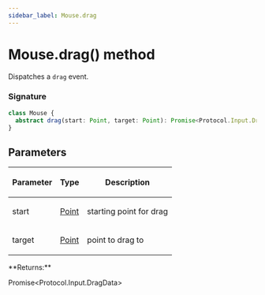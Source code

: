 ```yaml
---
sidebar_label: Mouse.drag
---
```


# Mouse.drag() method

Dispatches a `drag` event.

### Signature

```typescript
class Mouse {
  abstract drag(start: Point, target: Point): Promise<Protocol.Input.DragData>;
}
```

## Parameters

<table><thead><tr><th>

Parameter

</th><th>

Type

</th><th>

Description

</th></tr></thead>
<tbody><tr><td>

start

</td><td>

[Point](./puppeteer.point.md)

</td><td>

starting point for drag

</td></tr>
<tr><td>

target

</td><td>

[Point](./puppeteer.point.md)

</td><td>

point to drag to

</td></tr>
</tbody></table>
**Returns:**

Promise&lt;Protocol.Input.DragData&gt;
